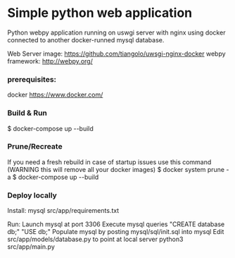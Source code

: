 # Simple python web application

Python webpy application running on uswgi server with nginx using docker connected to another docker-runned mysql database.

Web Server image: https://github.com/tiangolo/uwsgi-nginx-docker
webpy framework: http://webpy.org/


### prerequisites:
docker https://www.docker.com/

### Build & Run
$ docker-compose up --build

### Prune/Recreate
If you need a fresh rebuild in case of startup issues use this command (WARNING this will remove all your docker images)
$ docker system prune -a
$ docker-compose up --build

### Deploy locally

Install:
mysql
src/app/requirements.txt

Run:
Launch mysql at port 3306
Execute mysql queries
"CREATE database db;"
"USE db;"
Populate mysql by posting mysql/sql/init.sql into mysql
Edit src/app/models/database.py to point at local server
python3 src/app/main.py
